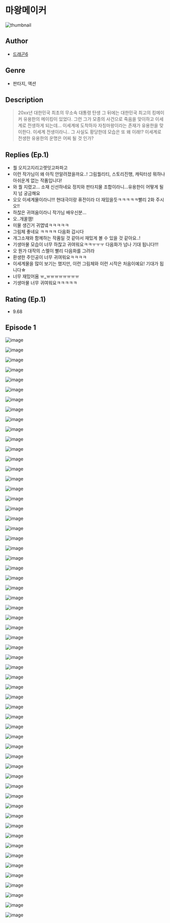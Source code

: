 # 마왕메이커
![thumbnail](https://image-comic.pstatic.net/user_contents_data/challenge_comic/2023/05/23/upload_3847875310380003429_480x623.jpeg)

## Author
- [드래곤6](https://comic.naver.com/artistTitle?id=366754)

## Genre
- 판타지, 액션

## Description
> 20xx년 대한민국 최초의 무소속 대통령 탄생 그 뒤에는 대한민국 최고의 킹메이커 유용한의 메이킹이 있었다. 그런 그가 모종의 사건으로 죽음을 맞이하고 이세계로 전생하게 되는데... 이세계에 도착하자 자칭마왕이라는 존재가 유용한을 맞이한다. 이세계 전생이라니.. 그 사실도 황당한데 모습은 또 왜 이래!? 이세계로 전생한 유용한의 운명은 어찌 될 것 인가?

## Replies (Ep.1)
- 퀄 오지고지리고렛잇고파파고
- 이런 작가님이 왜 아직 안알려졌을까요..! 그림퀄리티, 스토리진행, 캐릭터성 뭐하나 아쉬운게 없는 작품입니다!
- 와 퀄 지렸고... 소재 신선하네요 정치와 판타지물 조합이라니...유용한이 어떻게 될지 넘 궁금해요
- 오오 이세계물이라니!!! 현대극이랑 퓨전이라 더 재밌을듯ㅋㅋㅋㅋㅋ빨리 2화 주시오!!
- 하찮은 귀여움이라니 작가님 배우신분…
- 오..개꿀잼!
- 미물 생긴거 귀엽넼ㅋㅋㅋㅋㅋ
- 그림체 좋네요 ㅋㅋㅋㅋ 다음화 갑시다
- 개그소재와 함께하는 작품일 것 같아서 재밌게 볼 수 있을 것 같아요..!
- 기생마물 모습이 너무 하찮고 귀여워요ㅋㅋㅜㅜㅜ 다음화가 넘나 기대 됩니다!!!
- 오 뭔가 대작의 스멜이 빨리 다음화를 그려라
- 환생한 주인공이 너무 귀여워요ㅋㅋㅋㅋ
- 이세계물을 많이 보기는 했지만, 이런 그림체와 이런 시작은 처음이예요! 기대가 됩니다☆
- 너무 재밌어욤 ㅠ_ㅠㅠㅠㅠㅠㅠㅠㅠ
- 기생마물 너무 귀여워요ㅋㅋㅋㅋㅋ

## Rating (Ep.1)
- 9.68

## Episode 1
![image](https://image-comic.pstatic.net/user_contents_data/challenge_comic/2023/05/23/366754/upload_3558236446981645158.jpeg)

![image](https://image-comic.pstatic.net/user_contents_data/challenge_comic/2023/05/23/366754/upload_7005128654013739060.jpeg)

![image](https://image-comic.pstatic.net/user_contents_data/challenge_comic/2023/05/23/366754/upload_3473181525941499188.jpeg)

![image](https://image-comic.pstatic.net/user_contents_data/challenge_comic/2023/05/23/366754/upload_4048794559125665589.jpeg)

![image](https://image-comic.pstatic.net/user_contents_data/challenge_comic/2023/05/23/366754/upload_7363728864456369718.jpeg)

![image](https://image-comic.pstatic.net/user_contents_data/challenge_comic/2023/05/23/366754/upload_7149803269364332592.jpeg)

![image](https://image-comic.pstatic.net/user_contents_data/challenge_comic/2023/05/23/366754/upload_3703705129442095204.jpeg)

![image](https://image-comic.pstatic.net/user_contents_data/challenge_comic/2023/05/23/366754/upload_7292230725039831097.jpeg)

![image](https://image-comic.pstatic.net/user_contents_data/challenge_comic/2023/05/23/366754/upload_7378641330985067576.jpeg)

![image](https://image-comic.pstatic.net/user_contents_data/challenge_comic/2023/05/23/366754/upload_4122263938947690801.jpeg)

![image](https://image-comic.pstatic.net/user_contents_data/challenge_comic/2023/05/23/366754/upload_7147554772447672674.jpeg)

![image](https://image-comic.pstatic.net/user_contents_data/challenge_comic/2023/05/23/366754/upload_3486408664463586401.jpeg)

![image](https://image-comic.pstatic.net/user_contents_data/challenge_comic/2023/05/23/366754/upload_4049635698288376161.jpeg)

![image](https://image-comic.pstatic.net/user_contents_data/challenge_comic/2023/05/23/366754/upload_7005180137048453944.jpeg)

![image](https://image-comic.pstatic.net/user_contents_data/challenge_comic/2023/05/23/366754/upload_7005412129673326691.jpeg)

![image](https://image-comic.pstatic.net/user_contents_data/challenge_comic/2023/05/23/366754/upload_3919598846157010741.jpeg)

![image](https://image-comic.pstatic.net/user_contents_data/challenge_comic/2023/05/23/366754/upload_7076054656470954035.jpeg)

![image](https://image-comic.pstatic.net/user_contents_data/challenge_comic/2023/05/23/366754/upload_3630801122746524726.jpeg)

![image](https://image-comic.pstatic.net/user_contents_data/challenge_comic/2023/05/23/366754/upload_4050477915705520228.jpeg)

![image](https://image-comic.pstatic.net/user_contents_data/challenge_comic/2023/05/23/366754/upload_3546365024201158964.jpeg)

![image](https://image-comic.pstatic.net/user_contents_data/challenge_comic/2023/05/23/366754/upload_7148113547558610017.jpeg)

![image](https://image-comic.pstatic.net/user_contents_data/challenge_comic/2023/05/23/366754/upload_3977634188791853617.jpeg)

![image](https://image-comic.pstatic.net/user_contents_data/challenge_comic/2023/05/23/366754/upload_3906371527920214626.jpeg)

![image](https://image-comic.pstatic.net/user_contents_data/challenge_comic/2023/05/23/366754/upload_4134698325274407218.jpeg)

![image](https://image-comic.pstatic.net/user_contents_data/challenge_comic/2023/05/23/366754/upload_4049643399284941620.jpeg)

![image](https://image-comic.pstatic.net/user_contents_data/challenge_comic/2023/05/23/366754/upload_3991088005568344677.jpeg)

![image](https://image-comic.pstatic.net/user_contents_data/challenge_comic/2023/05/23/366754/upload_3761127339038238257.jpeg)

![image](https://image-comic.pstatic.net/user_contents_data/challenge_comic/2023/05/23/366754/upload_3690244934740425008.jpeg)

![image](https://image-comic.pstatic.net/user_contents_data/challenge_comic/2023/05/23/366754/upload_3977582691275518565.jpeg)

![image](https://image-comic.pstatic.net/user_contents_data/challenge_comic/2023/05/23/366754/upload_4063995311674636642.jpeg)

![image](https://image-comic.pstatic.net/user_contents_data/challenge_comic/2023/05/23/366754/upload_4051331153908544821.jpeg)

![image](https://image-comic.pstatic.net/user_contents_data/challenge_comic/2023/05/23/366754/upload_3617016360060793656.jpeg)

![image](https://image-comic.pstatic.net/user_contents_data/challenge_comic/2023/05/23/366754/upload_7149240328772543536.jpeg)

![image](https://image-comic.pstatic.net/user_contents_data/challenge_comic/2023/05/23/366754/upload_7377238568141535540.jpeg)

![image](https://image-comic.pstatic.net/user_contents_data/challenge_comic/2023/05/23/366754/upload_4050483417491452001.jpeg)

![image](https://image-comic.pstatic.net/user_contents_data/challenge_comic/2023/05/23/366754/upload_4048789058010691121.jpeg)

![image](https://image-comic.pstatic.net/user_contents_data/challenge_comic/2023/05/23/366754/upload_7004557817711506485.jpeg)

![image](https://image-comic.pstatic.net/user_contents_data/challenge_comic/2023/05/23/366754/upload_3472666980320358449.jpeg)

![image](https://image-comic.pstatic.net/user_contents_data/challenge_comic/2023/05/23/366754/upload_3546412517882422839.jpeg)

![image](https://image-comic.pstatic.net/user_contents_data/challenge_comic/2023/05/23/366754/upload_4050256024676295269.jpeg)

![image](https://image-comic.pstatic.net/user_contents_data/challenge_comic/2023/05/23/366754/upload_4123379934657209400.jpeg)

![image](https://image-comic.pstatic.net/user_contents_data/challenge_comic/2023/05/23/366754/upload_3991424456897671987.jpeg)

![image](https://image-comic.pstatic.net/user_contents_data/challenge_comic/2023/05/23/366754/upload_7018069686826197859.jpeg)

![image](https://image-comic.pstatic.net/user_contents_data/challenge_comic/2023/05/23/366754/upload_3559306263071514937.jpeg)

![image](https://image-comic.pstatic.net/user_contents_data/challenge_comic/2023/05/23/366754/upload_3904731048784113972.jpeg)

![image](https://image-comic.pstatic.net/user_contents_data/challenge_comic/2023/05/23/366754/upload_4050199760638392376.jpeg)

![image](https://image-comic.pstatic.net/user_contents_data/challenge_comic/2023/05/23/366754/upload_3617904766211088953.jpeg)

![image](https://image-comic.pstatic.net/user_contents_data/challenge_comic/2023/05/23/366754/upload_3761131548841567545.jpeg)

![image](https://image-comic.pstatic.net/user_contents_data/challenge_comic/2023/05/23/366754/upload_3616501771355120947.jpeg)

![image](https://image-comic.pstatic.net/user_contents_data/challenge_comic/2023/05/23/366754/upload_7363438400112768869.jpeg)

![image](https://image-comic.pstatic.net/user_contents_data/challenge_comic/2023/05/23/366754/upload_3907208261433321014.jpeg)

![image](https://image-comic.pstatic.net/user_contents_data/challenge_comic/2023/05/23/366754/upload_3472383302696526641.jpeg)

![image](https://image-comic.pstatic.net/user_contents_data/challenge_comic/2023/05/23/366754/upload_3689909771914392627.jpeg)

![image](https://image-comic.pstatic.net/user_contents_data/challenge_comic/2023/05/23/366754/upload_3905577878191300919.jpeg)

![image](https://image-comic.pstatic.net/user_contents_data/challenge_comic/2023/05/23/366754/upload_7291388511199049785.jpeg)

![image](https://image-comic.pstatic.net/user_contents_data/challenge_comic/2023/05/23/366754/upload_3761458099499841841.jpeg)

![image](https://image-comic.pstatic.net/user_contents_data/challenge_comic/2023/05/23/366754/upload_3473176238789714489.jpeg)

![image](https://image-comic.pstatic.net/user_contents_data/challenge_comic/2023/05/23/366754/upload_7293634990350545510.jpeg)

![image](https://image-comic.pstatic.net/user_contents_data/challenge_comic/2023/05/23/366754/upload_3991650757969471074.jpeg)
